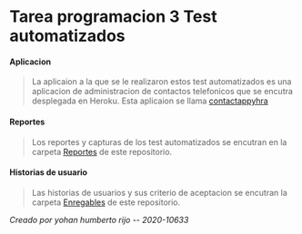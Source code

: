 # Tarea programacion 3  Test automatizados
#### Aplicacion
> La aplicaion a la que se le realizaron estos test automatizados es una aplicacion de administracion de contactos telefonicos que se encutra desplegada en Heroku. Esta aplicaion se llama [contactappyhra](https://contactappyhra.herokuapp.com/ "contactappyhra")

#### Reportes
> Los reportes y capturas de los test automatizados se encutran en la carpeta [Reportes](https://github.com/YohanHumberto/Pruebas_Automatizadas_Prg3/tree/main/Reportes "Reportes") de este repositorio.

#### Historias de usuario
> Las historias de usuarios y sus criterio de aceptacion se encutran la carpeta [Enregables](https://github.com/YohanHumberto/Pruebas_Automatizadas_Prg3/tree/main/Entregables "Enregables") de este repositorio. 


*Creado por yohan humberto rijo -- 2020-10633*
